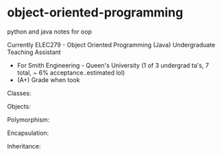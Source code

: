 # object-oriented-programming
python and java notes for oop

Currently ELEC279 - Object Oriented Programming (Java) Undergraduate Teaching Assistant
- For Smith Engineering - Queen's University (1 of 3 undergrad ta's, 7 total, ~ 6% acceptance..estimated lol)
- (A+) Grade when took

Classes:

Objects:

Polymorphism:

Encapsulation:

Inheritance:
